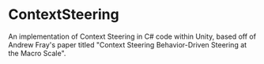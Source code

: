 # ContextSteering
An implementation of Context Steering  in C# code within Unity, based off of Andrew Fray's paper titled "Context Steering Behavior-Driven Steering at the Macro Scale". 
